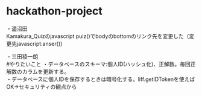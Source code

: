 # hackathon-project
・遥沼田</br>
Kamakura_Quizのjavascript puiz()でbodyのbottomのリンク先を変更した（変更先javascript:anser())


・三田稜一朗<br>
#やりたいこと
・データベースのスキーマ:個人ID(ハッシュ化)、正解数。毎回正解数のカラムを更新する。</br>
・データベースに個人IDを保存するときは暗号化する。liff.getIDTokenを使えばOK→セキュリティの観点から</br>

